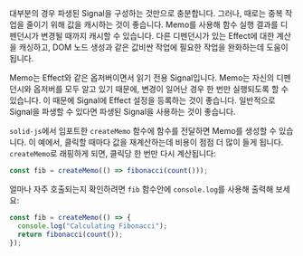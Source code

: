대부분의 경우 파생된 Signal을 구성하는 것만으로 충분합니다. 그러나, 때로는 중복 작업을 줄이기 위해 값을 캐시하는 것이 좋습니다. Memo를 사용해 함수 실행 결과를 디펜던시가 변경될 때까지 캐시할 수 있습니다. 다른 디펜던시가 있는 Effect에 대한 계산을 캐싱하고, DOM 노드 생성과 같은 값비싼 작업에 필요한 작업을 완화하는데 도움이 됩니다.

Memo는 Effect와 같은 옵저버이면서 읽기 전용 Signal입니다. Memo는 자신의 디펜던시와 옵저버를 모두 알고 있기 때문에, 변경이 일어난 경우 한 번만 실행되도록 할 수 있습니다. 이 때문에 Signal에 Effect 설정을 등록하는 것이 좋습니다. 일반적으로 Signal을 파생할 수 있다면 파생된 Signal을 사용하는 것이 좋습니다.

`solid-js`에서 임포트한 `createMemo` 함수에 함수를 전달하면 Memo를 생성할 수 있습니다. 이 예에서, 클릭할 때마다 값을 재계산하는데 비용이 점점 더 많이 들게 됩니다. `createMemo`로 래핑하게 되면, 클릭당 한 번만 다시 계산됩니다:

```jsx
const fib = createMemo(() => fibonacci(count()));
```

얼마나 자주 호출되는지 확인하려면 `fib` 함수안에 `console.log`를 사용해 출력해 보세요:
```jsx
const fib = createMemo(() => {
  console.log("Calculating Fibonacci");
  return fibonacci(count());
});
```
